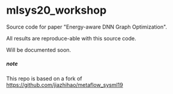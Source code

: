 # mlsys20_workshop

Source code for paper "Energy-aware DNN Graph Optimization".

All results are reproduce-able with this source code.

Will be documented soon.

##### note
This repo is based on a fork of https://github.com/jiazhihao/metaflow_sysml19
